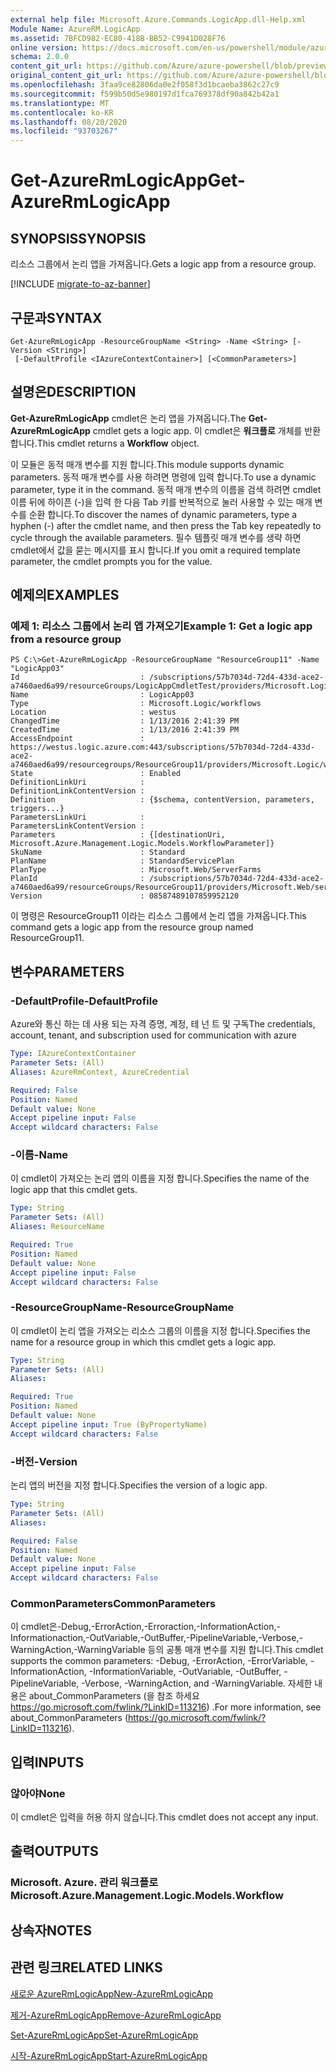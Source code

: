 ```yaml
---
external help file: Microsoft.Azure.Commands.LogicApp.dll-Help.xml
Module Name: AzureRM.LogicApp
ms.assetid: 7BFCD982-EC80-418B-BB52-C9941D028F76
online version: https://docs.microsoft.com/en-us/powershell/module/azurerm.logicapp/get-azurermlogicapp
schema: 2.0.0
content_git_url: https://github.com/Azure/azure-powershell/blob/preview/src/ResourceManager/LogicApp/Commands.LogicApp/help/Get-AzureRmLogicApp.md
original_content_git_url: https://github.com/Azure/azure-powershell/blob/preview/src/ResourceManager/LogicApp/Commands.LogicApp/help/Get-AzureRmLogicApp.md
ms.openlocfilehash: 3faa9ce82806da0e2f058f3d1bcaeba3862c27c9
ms.sourcegitcommit: f599b50d5e980197d1fca769378df90a842b42a1
ms.translationtype: MT
ms.contentlocale: ko-KR
ms.lasthandoff: 08/20/2020
ms.locfileid: "93703267"
---
```

# <span data-ttu-id="6face-101">Get-AzureRmLogicApp</span><span class="sxs-lookup"><span data-stu-id="6face-101">Get-AzureRmLogicApp</span></span>

## <span data-ttu-id="6face-102">SYNOPSIS</span><span class="sxs-lookup"><span data-stu-id="6face-102">SYNOPSIS</span></span>
<span data-ttu-id="6face-103">리소스 그룹에서 논리 앱을 가져옵니다.</span><span class="sxs-lookup"><span data-stu-id="6face-103">Gets a logic app from a resource group.</span></span>

[!INCLUDE [migrate-to-az-banner](../../includes/migrate-to-az-banner.md)]

## <span data-ttu-id="6face-104">구문과</span><span class="sxs-lookup"><span data-stu-id="6face-104">SYNTAX</span></span>

```
Get-AzureRmLogicApp -ResourceGroupName <String> -Name <String> [-Version <String>]
 [-DefaultProfile <IAzureContextContainer>] [<CommonParameters>]
```

## <span data-ttu-id="6face-105">설명은</span><span class="sxs-lookup"><span data-stu-id="6face-105">DESCRIPTION</span></span>
<span data-ttu-id="6face-106">**Get-AzureRmLogicApp** cmdlet은 논리 앱을 가져옵니다.</span><span class="sxs-lookup"><span data-stu-id="6face-106">The **Get-AzureRmLogicApp** cmdlet gets a logic app.</span></span>
<span data-ttu-id="6face-107">이 cmdlet은 **워크플로** 개체를 반환 합니다.</span><span class="sxs-lookup"><span data-stu-id="6face-107">This cmdlet returns a **Workflow** object.</span></span>

<span data-ttu-id="6face-108">이 모듈은 동적 매개 변수를 지원 합니다.</span><span class="sxs-lookup"><span data-stu-id="6face-108">This module supports dynamic parameters.</span></span>
<span data-ttu-id="6face-109">동적 매개 변수를 사용 하려면 명령에 입력 합니다.</span><span class="sxs-lookup"><span data-stu-id="6face-109">To use a dynamic parameter, type it in the command.</span></span>
<span data-ttu-id="6face-110">동적 매개 변수의 이름을 검색 하려면 cmdlet 이름 뒤에 하이픈 (-)을 입력 한 다음 Tab 키를 반복적으로 눌러 사용할 수 있는 매개 변수를 순환 합니다.</span><span class="sxs-lookup"><span data-stu-id="6face-110">To discover the names of dynamic parameters, type a hyphen (-) after the cmdlet name, and then press the Tab key repeatedly to cycle through the available parameters.</span></span>
<span data-ttu-id="6face-111">필수 템플릿 매개 변수를 생략 하면 cmdlet에서 값을 묻는 메시지를 표시 합니다.</span><span class="sxs-lookup"><span data-stu-id="6face-111">If you omit a required template parameter, the cmdlet prompts you for the value.</span></span>

## <span data-ttu-id="6face-112">예제의</span><span class="sxs-lookup"><span data-stu-id="6face-112">EXAMPLES</span></span>

### <span data-ttu-id="6face-113">예제 1: 리소스 그룹에서 논리 앱 가져오기</span><span class="sxs-lookup"><span data-stu-id="6face-113">Example 1: Get a logic app from a resource group</span></span>
```
PS C:\>Get-AzureRmLogicApp -ResourceGroupName "ResourceGroup11" -Name "LogicApp03"
Id                           : /subscriptions/57b7034d-72d4-433d-ace2-a7460aed6a99/resourceGroups/LogicAppCmdletTest/providers/Microsoft.Logic/workflows/LogicApp03
Name                         : LogicApp03
Type                         : Microsoft.Logic/workflows
Location                     : westus
ChangedTime                  : 1/13/2016 2:41:39 PM
CreatedTime                  : 1/13/2016 2:41:39 PM
AccessEndpoint               : https://westus.logic.azure.com:443/subscriptions/57b7034d-72d4-433d-ace2-a7460aed6a99/resourcegroups/ResourceGroup11/providers/Microsoft.Logic/workflows/LogicApp03
State                        : Enabled
DefinitionLinkUri            : 
DefinitionLinkContentVersion : 
Definition                   : {$schema, contentVersion, parameters, triggers...} 
ParametersLinkUri            : 
ParametersLinkContentVersion : 
Parameters                   : {[destinationUri, Microsoft.Azure.Management.Logic.Models.WorkflowParameter]} 
SkuName                      : Standard
PlanName                     : StandardServicePlan
PlanType                     : Microsoft.Web/ServerFarms
PlanId                       : /subscriptions/57b7034d-72d4-433d-ace2-a7460aed6a99/resourceGroups/ResourceGroup11/providers/Microsoft.Web/serverfarms/StandardServicePlan
Version                      : 08587489107859952120
```

<span data-ttu-id="6face-114">이 명령은 ResourceGroup11 이라는 리소스 그룹에서 논리 앱을 가져옵니다.</span><span class="sxs-lookup"><span data-stu-id="6face-114">This command gets a logic app from the resource group named ResourceGroup11.</span></span>

## <span data-ttu-id="6face-115">변수</span><span class="sxs-lookup"><span data-stu-id="6face-115">PARAMETERS</span></span>

### <span data-ttu-id="6face-116">-DefaultProfile</span><span class="sxs-lookup"><span data-stu-id="6face-116">-DefaultProfile</span></span>
<span data-ttu-id="6face-117">Azure와 통신 하는 데 사용 되는 자격 증명, 계정, 테 넌 트 및 구독</span><span class="sxs-lookup"><span data-stu-id="6face-117">The credentials, account, tenant, and subscription used for communication with azure</span></span>

```yaml
Type: IAzureContextContainer
Parameter Sets: (All)
Aliases: AzureRmContext, AzureCredential

Required: False
Position: Named
Default value: None
Accept pipeline input: False
Accept wildcard characters: False
```

### <span data-ttu-id="6face-118">-이름</span><span class="sxs-lookup"><span data-stu-id="6face-118">-Name</span></span>
<span data-ttu-id="6face-119">이 cmdlet이 가져오는 논리 앱의 이름을 지정 합니다.</span><span class="sxs-lookup"><span data-stu-id="6face-119">Specifies the name of the logic app that this cmdlet gets.</span></span>

```yaml
Type: String
Parameter Sets: (All)
Aliases: ResourceName

Required: True
Position: Named
Default value: None
Accept pipeline input: False
Accept wildcard characters: False
```

### <span data-ttu-id="6face-120">-ResourceGroupName</span><span class="sxs-lookup"><span data-stu-id="6face-120">-ResourceGroupName</span></span>
<span data-ttu-id="6face-121">이 cmdlet이 논리 앱을 가져오는 리소스 그룹의 이름을 지정 합니다.</span><span class="sxs-lookup"><span data-stu-id="6face-121">Specifies the name for a resource group in which this cmdlet gets a logic app.</span></span>

```yaml
Type: String
Parameter Sets: (All)
Aliases: 

Required: True
Position: Named
Default value: None
Accept pipeline input: True (ByPropertyName)
Accept wildcard characters: False
```

### <span data-ttu-id="6face-122">-버전</span><span class="sxs-lookup"><span data-stu-id="6face-122">-Version</span></span>
<span data-ttu-id="6face-123">논리 앱의 버전을 지정 합니다.</span><span class="sxs-lookup"><span data-stu-id="6face-123">Specifies the version of a logic app.</span></span>

```yaml
Type: String
Parameter Sets: (All)
Aliases: 

Required: False
Position: Named
Default value: None
Accept pipeline input: False
Accept wildcard characters: False
```

### <span data-ttu-id="6face-124">CommonParameters</span><span class="sxs-lookup"><span data-stu-id="6face-124">CommonParameters</span></span>
<span data-ttu-id="6face-125">이 cmdlet은-Debug,-ErrorAction,-Erroraction,-InformationAction,-Informationaction,-OutVariable,-OutBuffer,-PipelineVariable,-Verbose,-WarningAction,-WarningVariable 등의 공통 매개 변수를 지원 합니다.</span><span class="sxs-lookup"><span data-stu-id="6face-125">This cmdlet supports the common parameters: -Debug, -ErrorAction, -ErrorVariable, -InformationAction, -InformationVariable, -OutVariable, -OutBuffer, -PipelineVariable, -Verbose, -WarningAction, and -WarningVariable.</span></span> <span data-ttu-id="6face-126">자세한 내용은 about_CommonParameters (을 참조 하세요 https://go.microsoft.com/fwlink/?LinkID=113216) .</span><span class="sxs-lookup"><span data-stu-id="6face-126">For more information, see about_CommonParameters (https://go.microsoft.com/fwlink/?LinkID=113216).</span></span>

## <span data-ttu-id="6face-127">입력</span><span class="sxs-lookup"><span data-stu-id="6face-127">INPUTS</span></span>

### <span data-ttu-id="6face-128">않아야</span><span class="sxs-lookup"><span data-stu-id="6face-128">None</span></span>
<span data-ttu-id="6face-129">이 cmdlet은 입력을 허용 하지 않습니다.</span><span class="sxs-lookup"><span data-stu-id="6face-129">This cmdlet does not accept any input.</span></span>

## <span data-ttu-id="6face-130">출력</span><span class="sxs-lookup"><span data-stu-id="6face-130">OUTPUTS</span></span>

### <span data-ttu-id="6face-131">Microsoft. Azure. 관리 워크플로</span><span class="sxs-lookup"><span data-stu-id="6face-131">Microsoft.Azure.Management.Logic.Models.Workflow</span></span>

## <span data-ttu-id="6face-132">상속자</span><span class="sxs-lookup"><span data-stu-id="6face-132">NOTES</span></span>

## <span data-ttu-id="6face-133">관련 링크</span><span class="sxs-lookup"><span data-stu-id="6face-133">RELATED LINKS</span></span>

[<span data-ttu-id="6face-134">새로운 AzureRmLogicApp</span><span class="sxs-lookup"><span data-stu-id="6face-134">New-AzureRmLogicApp</span></span>](./New-AzureRmLogicApp.md)

[<span data-ttu-id="6face-135">제거-AzureRmLogicApp</span><span class="sxs-lookup"><span data-stu-id="6face-135">Remove-AzureRmLogicApp</span></span>](./Remove-AzureRmLogicApp.md)

[<span data-ttu-id="6face-136">Set-AzureRmLogicApp</span><span class="sxs-lookup"><span data-stu-id="6face-136">Set-AzureRmLogicApp</span></span>](./Set-AzureRmLogicApp.md)

[<span data-ttu-id="6face-137">시작-AzureRmLogicApp</span><span class="sxs-lookup"><span data-stu-id="6face-137">Start-AzureRmLogicApp</span></span>](./Start-AzureRmLogicApp.md)


